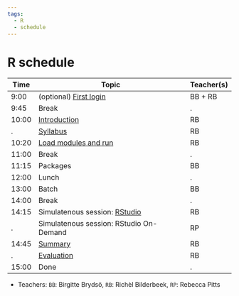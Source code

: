 ```yaml
---
tags:
  - R
  - schedule
---
```


# R schedule

Time  | Topic                                        | Teacher(s)
------|----------------------------------------------|-----------
9:00  | (optional) [First login](../common/login.md) | BB + RB
9:45  | Break                                        | .
10:00 | [Introduction](intro/README.md)              | RB
.     | [Syllabus](intro/README.md)                  | RB
10:20 | [Load modules and run](load_run.md)          | RB
11:00 | Break                                        | .
11:15 | Packages                                     | BB
12:00 | Lunch                                        | .
13:00 | Batch                                        | BB
14:00 | Break                                        | .
14:15 | Simulatenous session: [RStudio](rstudio.md)  | RB
.     | Simulatenous session: RStudio On-Demand      | RP
14:45 | [Summary](summary.md)                        | RB
.     | [Evaluation](evaluation.md)                  | RB
15:00 | Done                                         | .

- Teachers: `BB`: Birgitte Brydsö, `RB`: Richèl Bilderbeek, `RP`: Rebecca Pitts
